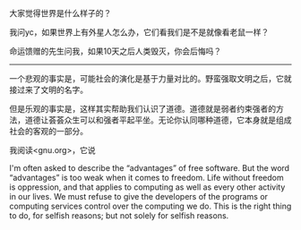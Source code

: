 大家觉得世界是什么样子的？

我问yc，如果世界上有外星人怎么办，它们看我们是不是就像看老鼠一样？

命运馈赠的先生问我，如果10天之后人类毁灭，你会后悔吗？

---

一个悲观的事实是，可能社会的演化是基于力量对比的。野蛮强取文明之后，它就接过来了文明的名字。

但是乐观的事实是，这样其实帮助我们认识了道德。道德就是弱者约束强者的方法，道德让荟荟众生可以和强者平起平坐。无论你认同哪种道德，它本身就是组成社会的客观的一部分。

我阅读<gnu.org>，它说

I'm often asked to describe the “advantages” of free software. But the word “advantages” is too weak when it comes to freedom. Life without freedom is oppression, and that applies to computing as well as every other activity in our lives. We must refuse to give the developers of the programs or computing services control over the computing we do. This is the right thing to do, for selfish reasons; but not solely for selfish reasons.




<!--stackedit_data:
eyJoaXN0b3J5IjpbLTE3NTg3MjkwNiwtNDA3MTg5NywxMDAwND
Q2OTc3XX0=
-->